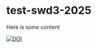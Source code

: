 # test-swd3-2025

Here is some content

[![DOI](https://zenodo.org/badge/1005575083.svg)](https://zenodo.org/badge/latestdoi/1005575083)

